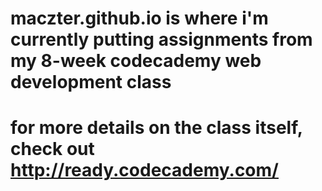 # maczter.github.io is where i'm currently putting assignments from my 8-week codecademy web development class
# for more details on the class itself, check out http://ready.codecademy.com/
